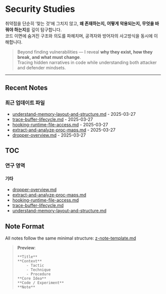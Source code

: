 # Security Studies

취약점을 단순히 ‘찾는 것’에 그치지 않고, **왜 존재하는지, 어떻게 악용되는지, 무엇을 바꿔야 하는지**를 깊이 탐구합니다.  
코드 이면에 숨겨진 구조와 의도를 파헤치며, 공격자와 방어자의 사고방식을 동시에 이해합니다.

> Beyond finding vulnerabilities — I reveal **why they exist, how they break, and what must change**.  
> Tracing hidden narratives in code while understanding both attacker and defender mindsets.

---
## Recent Notes

<!-- RECENT_CHANGES -->
### 최근 업데이트 파일

- [understand-memory-layout-and-structure.md](understand-memory-layout-and-structure.md) - 2025-03-27
- [trace-buffer-lifecycle.md](trace-buffer-lifecycle.md) - 2025-03-27
- [hooking-runtime-file-access.md](hooking-runtime-file-access.md) - 2025-03-27
- [extract-and-analyze-proc-maps.md](extract-and-analyze-proc-maps.md) - 2025-03-27
- [dropper-overview.md](dropper-overview.md) - 2025-03-27

<!-- RECENT_CHANGES_END -->

## TOC
<!-- RESEARCH_AREAS -->
### 연구 영역

#### 기타

- [dropper-overview.md](dropper-overview.md)
- [extract-and-analyze-proc-maps.md](extract-and-analyze-proc-maps.md)
- [hooking-runtime-file-access.md](hooking-runtime-file-access.md)
- [trace-buffer-lifecycle.md](trace-buffer-lifecycle.md)
- [understand-memory-layout-and-structure.md](understand-memory-layout-and-structure.md)


<!-- RESEARCH_AREAS_END -->

## Note Format

All notes follow the same minimal structure: [z-note-template.md](./z-note-template.md)  
> **Preview**:
> ```
> **Title**
> **Context**
> 	  - Tactic
> 	  - Technique
> 	  - Procedure
> **Core Idea**
> **Code / Experiment**
> **Note**
> ```

